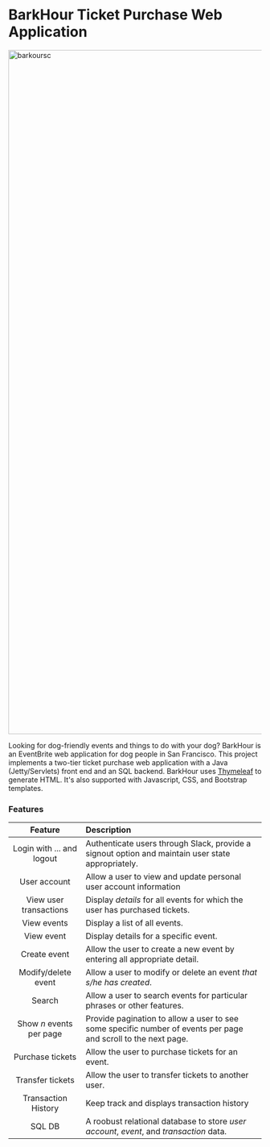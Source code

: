 BarkHour Ticket Purchase Web Application
===========================================

<img width="1359" alt="barkoursc" src="https://user-images.githubusercontent.com/60201466/170530690-ee45683d-9118-4af5-b803-962f2dbc3a57.png">

Looking for dog-friendly events and things to do with your dog? BarkHour is an EventBrite web application for dog people in San Francisco. This project implements a two-tier ticket purchase web application with a Java (Jetty/Servlets) front end and an SQL backend. BarkHour uses [Thymeleaf](https://www.thymeleaf.org/) to generate HTML. It's also supported with Javascript, CSS, and Bootstrap templates.

### Features

| Feature         | Description |
| :-------------:| :-----|
| Login with ... and logout | Authenticate users through Slack, provide a signout option and maintain user state appropriately.|
|User account | Allow a user to view and update personal user account information | 
| View user transactions | Display *details* for all events for which the user has purchased tickets. |
| View events | Display a list of all events. |
| View event | Display details for a specific event. |
| Create event | Allow the user to create a new event by entering all appropriate detail. |
| Modify/delete event | Allow a user to modify or delete an event *that s/he has created*.|
| Search | Allow a user to search events for particular phrases or other features. |
| Show *n* events per page | Provide pagination to allow a user to see some specific number of events per page and scroll to the next page. |
| Purchase tickets | Allow the user to purchase tickets for an event. |
| Transfer tickets | Allow the user to transfer tickets to another user. |
| Transaction History | Keep track and displays transaction history |
| SQL DB | A roobust relational database to store *user account*, *event*, and *transaction* data.|
